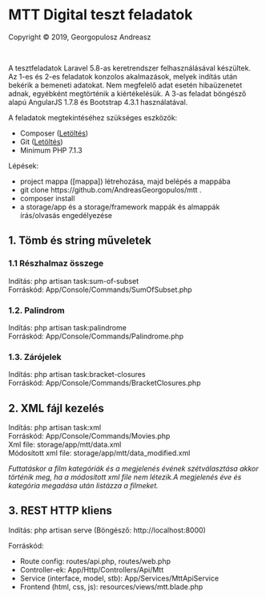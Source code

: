 <h1>MTT Digital teszt feladatok</h1>

<p>Copyright &copy; 2019, Georgopulosz Andreasz</p>
<p>&nbsp;</p>

<p>A tesztfeladatok Laravel 5.8-as keretrendszer felhasználásával készültek. Az 1-es és 2-es feladatok konzolos 
akalmazások, melyek indítás után bekérik a bemeneti adatokat. Nem megfelelő adat esetén hibaüzenetet adnak, 
egyébként megtörténik a kiértékelésük. A 3-as feladat böngésző alapú AngularJS 1.7.8 és Bootstrap 4.3.1 
használatával.</p>

<p>
A feladatok megtekintéséhez szükséges eszközök:
<ul>
    <li>Composer (<a href="https://getcomposer.org">Letöltés</a>)</li>
    <li>Git (<a href="https://git-scm.com/downloads">Letöltés</a>)</li>
    <li>Minimum PHP 7.1.3</li>
</ul>
</p>

<p>
Lépések:
<ul>
    <li>project mappa ([mappa]) létrehozása, majd belépés a mappába</li>
    <li>git clone https://github.com/AndreasGeorgopulos/mtt .</li>
    <li>composer install</li>
    <li>a storage/app és a storage/framework mappák és almappák írás/olvasás engedélyezése</li>
</ul>
</p>


<h2>1. Tömb és string műveletek</h2>

<h3>1.1 Részhalmaz összege</h3>
<p>Indítás: php artisan task:sum-of-subset<br/>
Forráskód: App/Console/Commands/SumOfSubset.php</p>

<h3>1.2. Palindrom</h3>
<p>Indítás: php artisan task:palindrome<br/>
Forráskód: App/Console/Commands/Palindrome.php</p>

<h3>1.3. Zárójelek</h3>
<p>Indítás: php artisan task:bracket-closures<br/>
Forráskód: App/Console/Commands/BracketClosures.php</p>

<h2>2. XML fájl kezelés</h2>
<p>Indítás: php artisan task:xml<br/>
Forráskód: App/Console/Commands/Movies.php<br/>
Xml file: storage/app/mtt/data.xml<br/>
Módosított xml file: storage/app/mtt/data_modified.xml</p>

<p><i>Futtatáskor a film kategóriák és a megjelenés évének szétválasztása akkor történik meg, 
ha a módosított xml file nem létezik.A megjelenés éve és kategória megadása után listázza a filmeket.</i></p>


<h2>3. REST HTTP kliens</h2>
<p>Indítás: php artisan serve (Böngésző: http://localhost:8000)</p>

Forráskód:
<ul>
    <li>Route config: routes/api.php, routes/web.php</li>
    <li>Controller-ek: App/Http/Controllers/Api/Mtt</li>
    <li>Service (interface, model, stb): App/Services/MttApiService</li>
    <li>Frontend (html, css, js): resources/views/mtt.blade.php</li>
</ul>